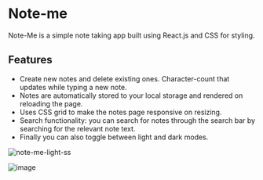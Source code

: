 # Note-me

Note-Me is a simple note taking app built using React.js and CSS for styling.

## Features

- Create new notes and delete existing ones. Character-count that updates while typing a new note.
- Notes are automatically stored to your local storage and rendered on reloading the page.
- Uses CSS grid to make the notes page responsive on resizing.
- Search functionality: you can search for notes through the search bar by searching for the relevant note text.
- Finally you can also toggle between light and dark modes.

![note-me-light-ss](https://user-images.githubusercontent.com/77985764/184013580-22bd4ecb-1475-4545-b07c-3e8c5432a971.jpg)

![image](https://user-images.githubusercontent.com/77985764/184013513-05964022-0c9f-48a3-904b-65d7d4072d40.png)

